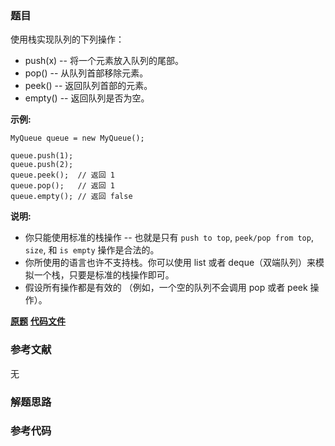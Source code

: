 ### 题目
使用栈实现队列的下列操作：

  * push(x) -- 将一个元素放入队列的尾部。
  * pop() -- 从队列首部移除元素。
  * peek() -- 返回队列首部的元素。
  * empty() -- 返回队列是否为空。

**示例:**

    
    
    MyQueue queue = new MyQueue();
    
    queue.push(1);
    queue.push(2);  
    queue.peek();  // 返回 1
    queue.pop();   // 返回 1
    queue.empty(); // 返回 false

**说明:**

  * 你只能使用标准的栈操作 -- 也就是只有 `push to top`, `peek/pop from top`, `size`, 和 `is empty` 操作是合法的。
  * 你所使用的语言也许不支持栈。你可以使用 list 或者 deque（双端队列）来模拟一个栈，只要是标准的栈操作即可。
  * 假设所有操作都是有效的 （例如，一个空的队列不会调用 pop 或者 peek 操作）。

 **[原题](https://leetcode-cn.com/problems/implement-queue-using-stacks/)**    **[代码文件]()**


### 参考文献
无

### 解题思路




### 参考代码

```go


```




